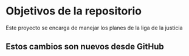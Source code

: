 # Objetivos de la repositorio

Este proyecto se encarga de manejar los planes de la liga de la justicia

## Estos cambios son nuevos desde GitHub 



